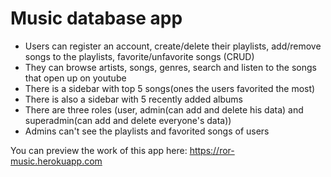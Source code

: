 # Music database app

  - Users can register an account, create/delete their playlists, add/remove songs to the playlists, favorite/unfavorite songs (CRUD)
  - They can browse artists, songs, genres, search and listen to the songs that open up on youtube
  - There is a sidebar with top 5 songs(ones the users favorited the most)
  - There is also a sidebar with 5 recently added albums
  - There are three roles (user, admin(can add and delete his data) and superadmin(can add and delete everyone's data))
  - Admins can't see the playlists and favorited songs of users
  
You can preview the work of this app here:
https://ror-music.herokuapp.com
